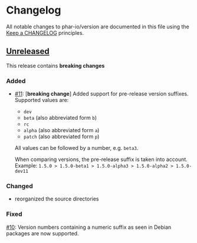 # Changelog

All notable changes to phar-io/version are documented in this file using the [Keep a CHANGELOG](http://keepachangelog.com/) principles.

## [Unreleased]

This release contains **breaking changes**

### Added

- [#11](https://github.com/phar-io/version/issues/11): [**breaking change**] Added support for pre-release version suffixes. Supported values are:
  - `dev`
  - `beta` (also abbreviated form `b`)
  - `rc`
  - `alpha` (also abbreviated form `a`)
  - `patch` (also abbreviated form `p`)

  All values can be followed by a number, e.g. `beta3`. 

  When comparing versions, the pre-release suffix is taken into account. Example:
`1.5.0 > 1.5.0-beta1 > 1.5.0-alpha3 > 1.5.0-alpha2 > 1.5.0-dev11`

### Changed

- reorganized the source directories

### Fixed

[#10](https://github.com/phar-io/version/issues/10): Version numbers containing 
a numeric suffix as seen in Debian packages are now supported.  

[Unreleased]: https://github.com/phar-io/version/compare/1.0.1...HEAD
